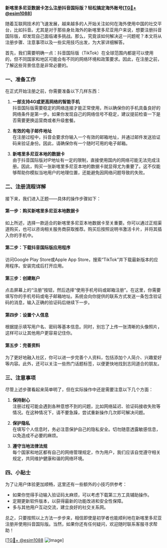 **新喀里多尼亚数据卡怎么注册抖音国际版？轻松搞定海外账号[[TG💪+ @esim1088](https://t.me/s/esim1088)]**

随着互联网技术的飞速发展，越来越多的人开始关注如何在海外使用中国的社交平台，比如抖音。尤其是对于那些身处海外的新喀里多尼亚用户来说，想要注册抖音国际版，却发现自己面临诸多挑战。那么，究竟该如何解决这一问题呢？本文将从注册步骤、注意事项以及一些实用技巧出发，为大家详细解答。

首先，我们需要明确一点：抖音国际版（TikTok）在全球范围内都是可以使用的，但不同国家和地区可能会有不同的网络环境和政策要求。因此，在注册之前，了解这些背景信息是非常必要的。

### 一、准备工作

在正式开始注册之前，你需要准备以下几样东西：

1. **一部支持4G或更高网络的智能手机**  
   抖音国际版需要稳定的网络连接才能正常使用，所以确保你的手机具备良好的网络条件是第一步。如果你发现自己的网络信号不稳定，建议提前检查一下是否需要更换运营商或者升级套餐。

2. **有效的电子邮件地址**  
   在注册过程中，抖音会要求你输入一个有效的邮箱地址，并通过邮件发送验证码来验证身份。因此，请确保你有一个随时可用的电子邮箱。

3. **新喀里多尼亚本地的数据卡**  
   由于抖音国际版对IP地址有一定的限制，直接使用国内的网络可能无法完成注册。因此，购买一张新喀里多尼亚本地的数据卡就显得尤为重要了。这不仅能够帮助你模拟当地用户的地理位置，还能避免因网络问题导致的失败。

### 二、注册流程详解

接下来，我们进入正题——具体的操作步骤如下：

#### 第一步：购买新喀里多尼亚本地数据卡
如上所述，选择一款适合的新喀里多尼亚本地数据卡至关重要。你可以通过正规渠道购买，也可以咨询相关服务商获取推荐。购买后按照说明书激活卡片，并将其插入你的手机中。

#### 第二步：下载抖音国际版应用程序
访问Google Play Store或Apple App Store，搜索“TikTok”并下载最新版本的应用程序。安装完成后打开应用。

#### 第三步：创建账户
点击屏幕上的“注册”按钮，然后选择“使用手机号码或邮箱注册”。在这里，你需要填写你的手机号码或电子邮箱地址。系统会向你提供的联系方式发送一条包含验证码的消息，输入正确的验证码后继续下一步。

#### 第四步：设置个人信息
根据提示填写用户名、密码等基本信息。同时，别忘了上传一张清晰的头像照片，这样可以让其他用户更容易记住你。

#### 第五步：完善资料
为了更好地融入社区，你可以进一步完善个人资料，包括添加个人简介、兴趣爱好等内容。此外，还可以关注一些热门话题标签，以便更快地找到志同道合的朋友。

### 三、注意事项

尽管上述步骤看起来简单明了，但在实际操作中还是需要注意以下几个方面：

1. **保持耐心**  
   注册过程可能会遇到各种意想不到的问题，比如网络延迟、验证码接收失败等情况。在这种情况下，请不要急躁，尝试重新操作几次即可解决问题。

2. **保护隐私**  
   在填写个人信息时，务必注意保护自己的隐私安全。切勿随意透露敏感信息，以免造成不必要的麻烦。

3. **遵守当地法律法规**  
   每个国家和地区都有自己的网络管理规定，作为用户，我们应该自觉遵守相关规定，共同维护健康和谐的网络环境。

### 四、小贴士

为了让用户体验更加顺畅，这里还有一些额外的小技巧供参考：

- 如果你觉得手动输入验证码太麻烦，可以考虑下载第三方工具辅助操作。
- 定期更新软件版本，以获得最新的功能改进和安全性保障。
- 多与其他用户互动交流，建立良好的社交关系网。

总之，只要按照以上方法一步步来，相信即使是初学者也能顺利地在新喀里多尼亚注册并使用抖音国际版。当然，如果你还有任何疑问，欢迎随时联系客服寻求帮助！

[[TG💪+ @esim1088](https://t.me/s/esim1088) ![Image](https://i.postimg.cc/4NQfJmqS/Snipaste-2025-05-13-00-14-12.png)]